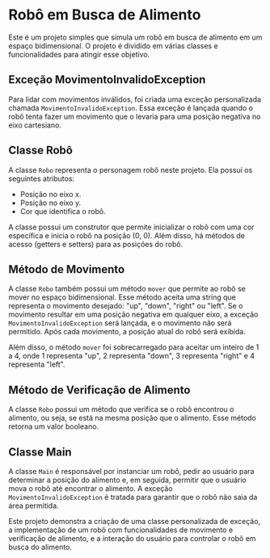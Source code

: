 # Robô em Busca de Alimento

Este é um projeto simples que simula um robô em busca de alimento em um espaço bidimensional. O projeto é dividido em várias classes e funcionalidades para atingir esse objetivo.

## Exceção MovimentoInvalidoException

Para lidar com movimentos inválidos, foi criada uma exceção personalizada chamada `MovimentoInvalidoException`. Essa exceção é lançada quando o robô tenta fazer um movimento que o levaria para uma posição negativa no eixo cartesiano.

## Classe Robô

A classe `Robo` representa o personagem robô neste projeto. Ela possui os seguintes atributos:
- Posição no eixo x.
- Posição no eixo y.
- Cor que identifica o robô.

A classe possui um construtor que permite inicializar o robô com uma cor específica e inicia o robô na posição (0, 0). Além disso, há métodos de acesso (getters e setters) para as posições do robô.

## Método de Movimento

A classe `Robo` também possui um método `mover` que permite ao robô se mover no espaço bidimensional. Esse método aceita uma string que representa o movimento desejado: "up", "down", "right" ou "left". Se o movimento resultar em uma posição negativa em qualquer eixo, a exceção `MovimentoInvalidoException` será lançada, e o movimento não será permitido. Após cada movimento, a posição atual do robô será exibida.

Além disso, o método `mover` foi sobrecarregado para aceitar um inteiro de 1 a 4, onde 1 representa "up", 2 representa "down", 3 representa "right" e 4 representa "left".

## Método de Verificação de Alimento

A classe `Robo` possui um método que verifica se o robô encontrou o alimento, ou seja, se está na mesma posição que o alimento. Esse método retorna um valor booleano.

## Classe Main

A classe `Main` é responsável por instanciar um robô, pedir ao usuário para determinar a posição do alimento e, em seguida, permitir que o usuário mova o robô até encontrar o alimento. A exceção `MovimentoInvalidoException` é tratada para garantir que o robô não saia da área permitida.

Este projeto demonstra a criação de uma classe personalizada de exceção, a implementação de um robô com funcionalidades de movimento e verificação de alimento, e a interação do usuário para controlar o robô em busca do alimento.
